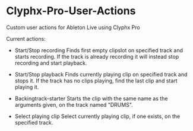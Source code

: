 # Clyphx-Pro-User-Actions
Custom user actions for Ableton Live using Clyphx Pro

Current actions:

* Start/Stop recording
  Finds first empty clipslot on specified track and starts recording. If the track is already recording it will instead stop recording and start playback.
  
* Start/Stop playback
  Finds currently playing clip on specified track and stops it. If the track has no clips playing, find the last clip and start playing it.
 
* Backingtrack-starter
  Starts the clip with the same name as the arguments given, on the track named "DRUMS".
  
* Select playing clip
  Select currently playing clip, if one exists, on the specified track.
